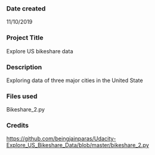 ### Date created
11/10/2019

### Project Title
Explore US bikeshare data

### Description
Exploring data of three major cities in the United State

### Files used
Bikeshare_2.py

### Credits
https://github.com/beingjainparas/Udacity-Explore_US_Bikeshare_Data/blob/master/bikeshare_2.py
